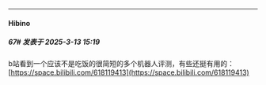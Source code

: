 ﻿
*****

####  Hibino  
##### 67#       发表于 2025-3-13 15:19

b站看到一个应该不是吃饭的很简短的多个机器人评测，有些还挺有用的：[https://space.bilibili.com/618119413](https://space.bilibili.com/618119413)

